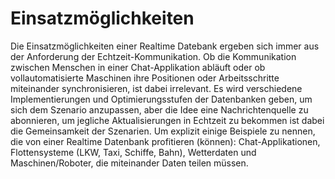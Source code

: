# Einsatzmöglichkeiten

Die Einsatzmöglichkeiten einer Realtime Datebank ergeben sich immer aus der Anforderung der Echtzeit-Kommunikation. Ob die Kommunikation zwischen Menschen in einer Chat-Applikation abläuft oder ob vollautomatisierte Maschinen ihre Positionen oder Arbeitsschritte miteinander synchronisieren, ist dabei irrelevant. Es wird verschiedene Implementierungen und Optimierungsstufen der Datenbanken geben, um sich dem Szenario anzupassen, aber die Idee eine Nachrichtenquelle zu abonnieren, um jegliche Aktualisierungen in Echtzeit zu bekommen ist dabei die Gemeinsamkeit der Szenarien. Um explizit einige Beispiele zu nennen, die von einer Realtime Datenbank profitieren (können): Chat-Applikationen, Flottensysteme (LKW, Taxi, Schiffe, Bahn), Wetterdaten und Maschinen/Roboter, die miteinander Daten teilen müssen.

